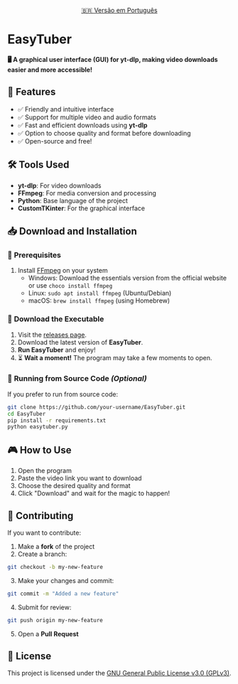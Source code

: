 <p align="center">
    <a href="https://github.com/EasyTuber/EasyTuber/blob/main/README.md">🇧🇷 Versão em Português</a>
</p>

# EasyTuber  
**🖥️ A graphical user interface (GUI) for yt-dlp, making video downloads easier and more accessible!**  

## 🚀 Features  
- ✅ Friendly and intuitive interface  
- ✅ Support for multiple video and audio formats  
- ✅ Fast and efficient downloads using **yt-dlp**  
- ✅ Option to choose quality and format before downloading  
- ✅ Open-source and free!  

## 🛠️ Tools Used
- **yt-dlp**: For video downloads
- **FFmpeg**: For media conversion and processing
- **Python**: Base language of the project
- **CustomTKinter**: For the graphical interface

## 📥 Download and Installation  
### 🔹 **Prerequisites**
1. Install [FFmpeg](https://ffmpeg.org/download.html) on your system
   - Windows: Download the essentials version from the official website or use `choco install ffmpeg`
   - Linux: `sudo apt install ffmpeg` (Ubuntu/Debian)
   - macOS: `brew install ffmpeg` (using Homebrew)

### 🔹 **Download the Executable**  
1. Visit the [releases page](https://github.com/EasyTuber/EasyTuber/releases).  
2. Download the latest version of **EasyTuber**.   
3. **Run EasyTuber** and enjoy!
4. ⏳ **Wait a moment!** The program may take a few moments to open.

### 🔹 **Running from Source Code** _(Optional)_  
If you prefer to run from source code:  
```bash
git clone https://github.com/your-username/EasyTuber.git
cd EasyTuber
pip install -r requirements.txt
python easytuber.py
```

## 🎮 How to Use
1. Open the program
2. Paste the video link you want to download
3. Choose the desired quality and format
4. Click "Download" and wait for the magic to happen!

## 🤝 Contributing
If you want to contribute:
1. Make a **fork** of the project
2. Create a branch:
```bash
git checkout -b my-new-feature
```
3. Make your changes and commit:
```bash
git commit -m "Added a new feature"
```
4. Submit for review:
```bash
git push origin my-new-feature
```
5. Open a **Pull Request**

## 📜 License  
This project is licensed under the [GNU General Public License v3.0 (GPLv3)](LICENSE).